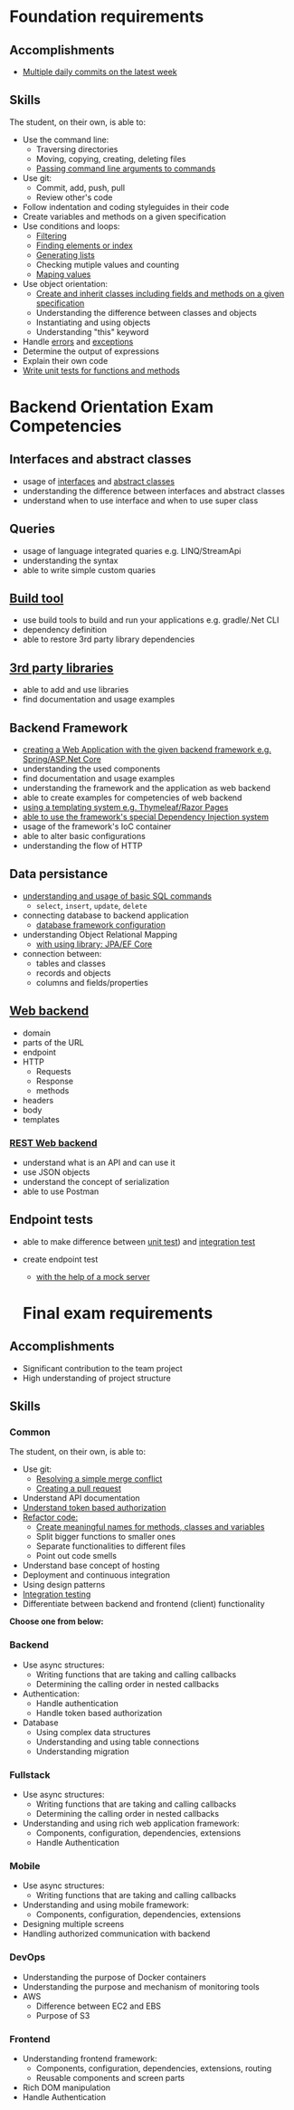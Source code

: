 # Foundation requirements

## Accomplishments

 -  [Multiple daily commits on the latest week](https://github.com/vajdalil)

## Skills

The student, on their own, is able to:

 -  Use the command line:
     -  Traversing directories
     -  Moving, copying, creating, deleting files
     -  [Passing command line arguments to commands](https://github.com/greenfox-academy/vajdalil-todo-app/blob/master/todoApp/src/Main.java)
 -  Use git:
     -  Commit, add, push, pull
     -  Review other's code
 -  Follow indentation and coding styleguides in their code
 -  Create variables and methods on a given specification
 -  Use conditions and loops:
     -  [Filtering](https://github.com/vajdalil/corsac-basic-exam/blob/master/mutual-elements/src/MutualElements.java)
     -  [Finding elements or index](https://github.com/greenfox-academy/Lilla/blob/master/week-05/game/src/Appearance.java)
     -  [Generating lists](https://github.com/greenfox-academy/Lilla/blob/master/week-06/day-01/comparable/src/Dominoes.java)
     -  Checking mutiple values and counting
     -  [Maping values](https://github.com/greenfox-academy/Lilla/blob/master/week-06/day-02/ex03/src/SquaredPos.java)
 -  Use object orientation:
     -  [Create and inherit classes including fields and methods on a given specification](https://github.com/greenfox-academy/Lilla/blob/master/week-06/zoo/src/main/java/animals/Bird.java)
     -  Understanding the difference between classes and objects
     -  Instantiating and using objects
     -  Understanding "this" keyword
 -  Handle [errors](https://github.com/vajdalil/pallida-retake/blob/master/src/main/java/com/greenfoxacademy/retake/controllers/ClothRestController.javaa) and [exceptions]()
 -  Determine the output of expressions
 -  Explain their own code
 -  [Write unit tests for functions and methods](https://github.com/vajdalil/corsac-basic-exam/blob/master/mutual-elements/Test/MutualElementsTest.java)
 
 # Backend Orientation Exam Competencies

## Interfaces and abstract classes

- usage of [interfaces](https://github.com/greenfox-academy/huli-kalendaryo-backend/tree/dev/src/main/java/com/greenfoxacademy/opal/kalendaryo/kalendaryo/service/authorization) and [abstract classes](https://github.com/greenfox-academy/Lilla/tree/master/week-06/instrument/src/main/java/music)
- understanding the difference between interfaces and abstract classes
- understand when to use interface and when to use super class

## Queries

- usage of language integrated quaries e.g. LINQ/StreamApi
- understanding the syntax
- able to write simple custom quaries

## [Build tool](https://github.com/greenfox-academy/huli-kalendaryo-backend/blob/dev/build.gradle)

- use build tools to build and run your applications e.g. gradle/.Net CLI 
- dependency definition
- able to restore 3rd party library dependencies

## [3rd party libraries](https://github.com/greenfox-academy/huli-kalendaryo-backend/blob/dev/build.gradle)

- able to add and use libraries
- find documentation and usage examples

## Backend Framework

- [creating a Web Application with the given backend framework e.g. Spring/ASP.Net Core](https://github.com/vajdalil/chat_app)
- understanding the used components
- find documentation and usage examples
- understanding the framework and the application as web backend
- able to create examples for competencies of web backend
- [using a templating system e.g. Thymeleaf/Razor Pages](https://github.com/vajdalil/chat_app/blob/master/src/main/resources/templates/index.html)
- [able to use the framework's special Dependency Injection system](https://github.com/vajdalil/chat_app/blob/master/src/main/java/com/greenfoxacademy/chat/controllers/WebController.java)
- usage of the framework's IoC container
- able to alter basic configurations
- understanding the flow of HTTP

## Data persistance

- [understanding and usage of basic SQL commands](https://github.com/vajdalil/gallery/blob/master/src/main/java/com/greenfoxacademy/galleryapp/services/ArtistService.java)
  - `select`, `insert`, `update`, `delete`
- connecting database to backend application
  - [database framework configuration](https://github.com/greenfox-academy/huli-kalendaryo-backend/blob/dev/build.gradle)
- understanding Object Relational Mapping
  - [with using library: JPA/EF Core](https://github.com/greenfox-academy/huli-kalendaryo-backend/blob/dev/build.gradle)
- connection between:
  - tables and classes
  - records and objects
  - columns and fields/properties

## [Web backend](https://github.com/vajdalil/gallery/blob/master/src/main/java/com/greenfoxacademy/galleryapp/controllers/ArtistController.java)

- domain
- parts of the URL
- endpoint
- HTTP
  - Requests
  - Response
  - methods
- headers
- body
- templates

### [REST Web backend](https://github.com/greenfox-academy/huli-kalendaryo-backend/blob/dev/src/main/java/com/greenfoxacademy/opal/kalendaryo/kalendaryo/controllers/AuthController.java)

- understand what is an API and can use it
- use JSON objects
- understand the concept of serialization
- able to use Postman

## Endpoint tests

- able to make difference between [unit test](https://github.com/vajdalil/corsac-basic-exam/blob/master/mutual-elements/Test/MutualElementsTest.java)) and [integration test](https://github.com/vajdalil/pallida-orientation-exam/blob/master/src/test/java/com/greenfoxacademy/exam/RestControllerTest.java)
- create endpoint test
  - [with the help of a mock server](https://github.com/greenfox-academy/huli-kalendaryo-backend/blob/dev/src/test/java/com/greenfoxacademy/opal/kalendaryo/kalendaryo/MergedCalControllerTest.java)
  
  # Final exam requirements

## Accomplishments

 -  Significant contribution to the team project
 -  High understanding of project structure

## Skills

### Common

The student, on their own, is able to:
 -  Use git:
     -  [Resolving a simple merge conflict](https://github.com/greenfox-academy/huli-kalendaryo-backend/pull/109/commits/b4f41ed091b413fd8fc1b67961f5ee18d7132eb0)
     -  [Creating a pull request](https://github.com/greenfox-academy/huli-kalendaryo-backend/pull/109)
 -  Understand API documentation
 -  [Understand token based authorization](https://github.com/greenfox-academy/huli-kalendaryo-backend/blob/dev/src/main/java/com/greenfoxacademy/opal/kalendaryo/kalendaryo/service/authorization/AuthorizeKal.java)
 -  [Refactor code:](https://github.com/greenfox-academy/Lilla/tree/master/dojo/tennisClub)
     -  [Create meaningful names for methods, classes and variables](https://github.com/greenfox-academy/Lilla/blob/master/dojo/tennisClub/src/TennisGame.java)
     -  Split bigger functions to smaller ones
     -  Separate functionalities to different files
     -  Point out code smells
 -  Understand base concept of hosting
 -  Deployment and continuous integration
 -  Using design patterns
 -  [Integration testing](https://github.com/vajdalil/pallida-retake/blob/master/src/test/java/com/greenfoxacademy/retake/controllers/ClothRestControllerTest.java)
 -  Differentiate between backend and frontend (client) functionality


**Choose one from below:**

### Backend

 -  Use async structures:
     -  Writing functions that are taking and calling callbacks
     -  Determining the calling order in nested callbacks
 -  Authentication:
     -  Handle authentication
     -  Handle token based authorization
 -  Database
     - Using complex data structures
     - Understanding and using table connections
     - Understanding migration 

### Fullstack

 -  Use async structures:
     -  Writing functions that are taking and calling callbacks
     -  Determining the calling order in nested callbacks
 -  Understanding and using rich web application framework:
     -  Components, configuration, dependencies, extensions
     -  Handle Authentication

### Mobile

 -  Use async structures:
     -  Writing functions that are taking and calling callbacks
 -  Understanding and using mobile framework:
     -  Components, configuration, dependencies, extensions
 -  Designing multiple screens
 -  Handling authorized communication with backend

### DevOps

 -  Understanding the purpose of Docker containers
 -  Understanding the purpose and mechanism of monitoring tools
 -  AWS
     -  Difference between EC2 and EBS
     -  Purpose of S3

### Frontend

 -  Understanding frontend framework:
     -  Components, configuration, dependencies, extensions, routing
     -  Reusable components and screen parts
 -  Rich DOM manipulation
 -  Handle Authentication
